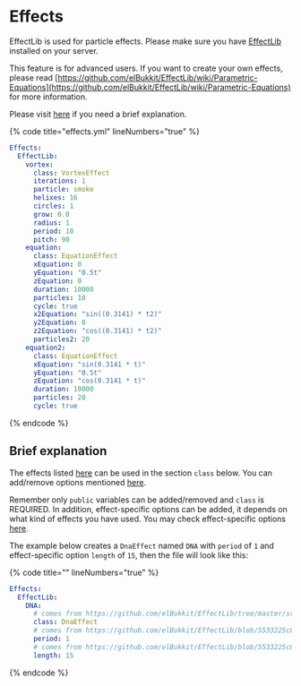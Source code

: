 # Effects

EffectLib is used for particle effects. Please make sure you have [EffectLib](https://dev.bukkit.org/projects/effectlib) installed on your server.

This feature is for advanced users. If you want to create your own effects, please read [https://github.com/elBukkit/EffectLib/wiki/Parametric-Equations](https://github.com/elBukkit/EffectLib/wiki/Parametric-Equations) for more information.

Please visit [here](effects.md#brief-explanation) if you need a brief explanation.

{% code title="effects.yml" lineNumbers="true" %}
```yaml
Effects:
  EffectLib:
    vortex:
      class: VortexEffect
      iterations: 1
      particle: smoke
      helixes: 16
      circles: 1
      grow: 0.0
      radius: 1
      period: 10
      pitch: 90
    equation:
      class: EquationEffect
      xEquation: 0
      yEquation: "0.5t"
      zEquation: 0
      duration: 10000
      particles: 10
      cycle: true
      x2Equation: "sin((0.3141) * t2)"
      y2Equation: 0
      z2Equation: "cos((0.3141) * t2)"
      particles2: 20
    equation2:
      class: EquationEffect
      xEquation: "sin(0.3141 * t)"
      yEquation: "0.5t"
      zEquation: "cos(0.3141 * t)"
      duration: 10000
      particles: 20
      cycle: true
```
{% endcode %}

## Brief explanation

The effects listed [here](https://github.com/elBukkit/EffectLib/tree/master/src/main/java/de/slikey/effectlib/effect) can be used in the section `class` below. You can add/remove options mentioned [here](https://github.com/elBukkit/EffectLib/blob/master/src/main/java/de/slikey/effectlib/Effect.java).&#x20;

Remember only `public` variables can be added/removed and `class` is REQUIRED. In addition, effect-specific options can be added, it depends on what kind of effects you have used. You may check effect-specific options [here](https://github.com/elBukkit/EffectLib/tree/master/src/main/java/de/slikey/effectlib/effect).

The example below creates a `DnaEffect` named `DNA` with `period` of `1` and effect-specific option `length` of `15`, then the file will look like this:

{% code title="" lineNumbers="true" %}
```yaml
Effects:
  EffectLib:
    DNA:
      # comes from https://github.com/elBukkit/EffectLib/tree/master/src/main/java/de/slikey/effectlib/effect
      class: DnaEffect
      # comes from https://github.com/elBukkit/EffectLib/blob/5533225c8f733ac33685c9bc0bb82e1b19a58e62/src/main/java/de/slikey/effectlib/Effect.java#L85
      period: 1
      # comes from https://github.com/elBukkit/EffectLib/blob/5533225c8f733ac33685c9bc0bb82e1b19a58e62/src/main/java/de/slikey/effectlib/effect/DnaEffect.java#L57
      length: 15
```
{% endcode %}
